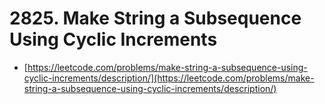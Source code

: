 # 2825. Make String a Subsequence Using Cyclic Increments

- [https://leetcode.com/problems/make-string-a-subsequence-using-cyclic-increments/description/](https://leetcode.com/problems/make-string-a-subsequence-using-cyclic-increments/description/)
